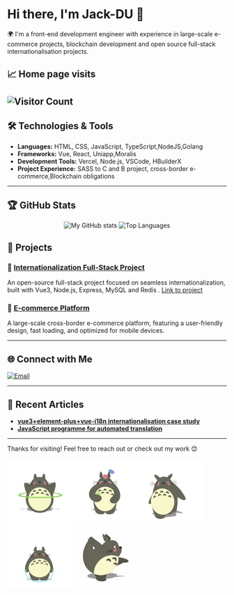 # Hi there, I'm Jack-DU 👋

🌍 I'm a front-end development engineer with experience in large-scale e-commerce projects, blockchain development and open source full-stack internationalisation projects.


## 📈 Home page visits
![Visitor Count](https://profile-counter.glitch.me/durunsong/count.svg)
---

## 🛠 Technologies & Tools

- **Languages:** HTML, CSS, JavaScript, TypeScript,NodeJS,Golang
- **Frameworks:** Vue, React, Uniapp,Moralis
- **Development Tools:** Vercel, Node.js, VSCode, HBuilderX
- **Project Experience:** SASS to C and B project, cross-border e-commerce,Blockchain obligations

---

## 🏆 GitHub Stats

<div align="center">
  <img src="https://github-readme-stats.vercel.app/api?username=durunsong&show_icons=true&theme=default&bg_color=FFFFFF&title_color=5194f0&text_color=#666&icon_color=0000FF" alt="My GitHub stats" height="180em" />
  <img src="https://github-readme-stats.vercel.app/api/top-langs/?username=durunsong&layout=compact&bg_color=#18a1e8&theme=radical" alt="Top Languages" height="180em" />
</div>



## 🚀 Projects

### 🔹 [Internationalization Full-Stack Project](https://github.com/durunsong/kilyicms)
An open-source full-stack project focused on seamless internationalization, built with Vue3, Node.js, Express, MySQL and Redis . [Link to project](https://github.com/durunsong/kilyicms)

### 🔹 [E-commerce Platform](https://github.com/durunsong/kilyimall)
A large-scale cross-border e-commerce platform, featuring a user-friendly design, fast loading, and optimized for mobile devices.

---

## 🌐 Connect with Me
[![Email](https://img.shields.io/badge/-Email-c14438?style=flat&logo=gmail&logoColor=white)](mailto:durunsongs@gmail.com)

---

## 💬 Recent Articles

- [**vue3+element-plus+vue-i18n internationalisation case study**](https://blog.csdn.net/m0_73328686/article/details/143163176)
- [**JavaScript programme for automated translation**](https://blog.csdn.net/m0_73328686/article/details/143163009)

---

Thanks for visiting! Feel free to reach out or check out my work 😊

<img src="./images/long5.gif?raw=true" width = "150" align=center /><img src="./images/long6.gif?raw=true" width = "150" align=center /><img src="./images/long7.gif?raw=true" width = "150" align=center /><img src="./images/long8.gif?raw=true" width = "150" align=center /><img src="./images/long9.gif?raw=true" width = "150" align=center />

